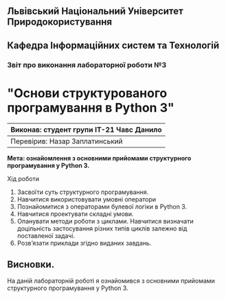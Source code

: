 ## Львівський Національний Університет Природокористування
## Кафедра Інформаційних систем та Технологій



### Звіт про виконання лабораторної роботи №3
# "Основи структурованого програмування в Python 3"



| Виконав: студент групи ІТ-21 Чавс Данило     |
|----------------------------------------------|
| Перевірив: Назар Заплатинський               |




**Мета: ознайомлення з основними прийомами структурного програмування у Python 3.**


Хід роботи

1. Засвоїти суть структурного програмування.
2. Навчитися використовувати умовні оператори
3. Познайомитися з операторами булевої логіки в Python 3.
4. Навчитися проектувати складні умови.
5. Опанувати методи роботи з циклами. Навчитися визначати доцільність
застосування різних типів циклів залежно від поставленої задачі.
6. Розв’язати приклади згідно виданих завдань.



## Висновки. 

На даній лабораторній роботі я ознайомився з основними прийомами структурного програмування у Python 3. 
